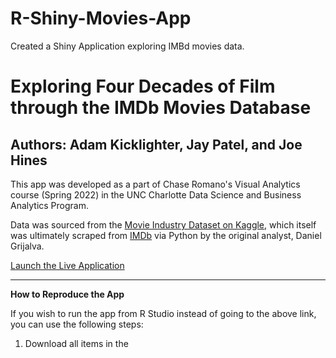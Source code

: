 # R-Shiny-Movies-App
Created a Shiny Application exploring IMBd movies data.

# Exploring Four Decades of Film through the IMDb Movies Database

## Authors: Adam Kicklighter, Jay Patel, and Joe Hines

This app was developed as a part of Chase Romano's Visual Analytics course (Spring 2022) in the UNC Charlotte Data Science and Business Analytics Program.

Data was sourced from the [Movie Industry Dataset on Kaggle](https://www.kaggle.com/datasets/danielgrijalvas/movies), which itself was ultimately scraped from [IMDb](https://www.imdb.com/) via Python by the original analyst, Daniel Grijalva.

[Launch the Live Application](https://dsba5122ak.shinyapps.io/Four_Decades_of_Films/?_ga=2.6885170.1243509843.1651453056-393120491.1648505789)

---

**How to Reproduce the App**

If you wish to run the app from R Studio instead of going to the above link, you can use the following steps:

1. Download all items in the 
